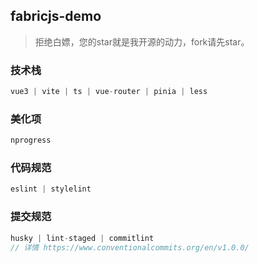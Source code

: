 ## fabricjs-demo

> 拒绝白嫖，您的star就是我开源的动力，fork请先star。

### 技术栈
```javascript
vue3 | vite | ts | vue-router | pinia | less
```

### 美化项
```javascript
nprogress
```

### 代码规范
```javascript
eslint | stylelint
```

### 提交规范
```javascript
husky | lint-staged | commitlint
// 详情 https://www.conventionalcommits.org/en/v1.0.0/
```
